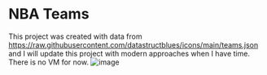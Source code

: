 # NBA Teams

This project was created with data from https://raw.githubusercontent.com/datastructblues/icons/main/teams.json and I will update this project with modern approaches when I have time.
There is no VM for now.
![image](https://github.com/datastructblues/NBAteams/assets/86204793/1e71e2e9-d38d-4c95-9335-b6885287b4c5)

